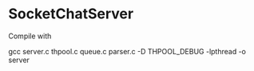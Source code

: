 # SocketChatServer

Compile with 

gcc server.c thpool.c queue.c parser.c -D THPOOL_DEBUG -lpthread -o server